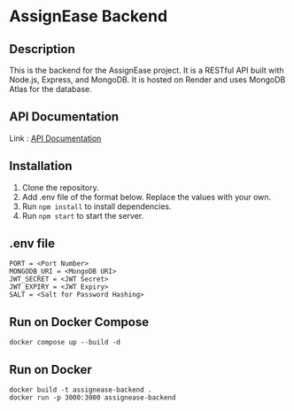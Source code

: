 # AssignEase Backend

## Description

This is the backend for the AssignEase project. It is a RESTful API built with Node.js, Express, and MongoDB. It is hosted on Render and uses MongoDB Atlas for the database.

## API Documentation

Link : [API Documentation](https://github.com/jaison080/assignease-backend/blob/master/Documentation.pdf)

## Installation

1. Clone the repository.
2. Add .env file of the format below. Replace the values with your own.
3. Run `npm install` to install dependencies.
4. Run `npm start` to start the server.

## .env file

```
PORT = <Port Number>
MONGODB_URI = <MongoDB URI>
JWT_SECRET = <JWT Secret>
JWT_EXPIRY = <JWT Expiry>
SALT = <Salt for Password Hashing>
```

## Run on Docker Compose

```
docker compose up --build -d
```

## Run on Docker

```
docker build -t assignease-backend .
docker run -p 3000:3000 assignease-backend
```